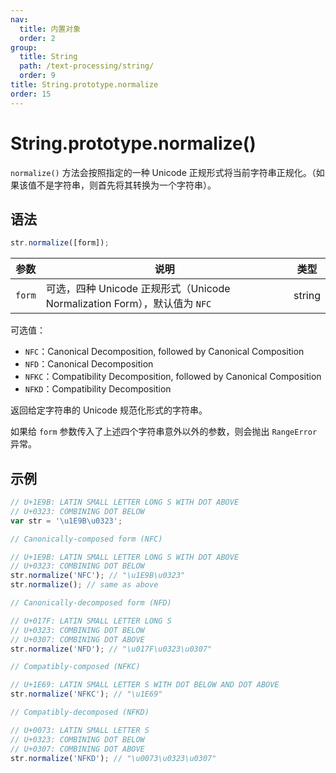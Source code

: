 ```yaml
---
nav:
  title: 内置对象
  order: 2
group:
  title: String
  path: /text-processing/string/
  order: 9
title: String.prototype.normalize
order: 15
---
```


# String.prototype.normalize()

`normalize()` 方法会按照指定的一种 Unicode 正规形式将当前字符串正规化。（如果该值不是字符串，则首先将其转换为一个字符串）。

## 语法

```js
str.normalize([form]);
```

| 参数   | 说明                                                                      | 类型   |
| ------ | ------------------------------------------------------------------------- | ------ |
| `form` | 可选，四种 Unicode 正规形式（Unicode Normalization Form），默认值为 `NFC` | string |

可选值：

- `NFC`：Canonical Decomposition, followed by Canonical Composition
- `NFD`：Canonical Decomposition
- `NFKC`：Compatibility Decomposition, followed by Canonical Composition
- `NFKD`：Compatibility Decomposition

返回给定字符串的 Unicode 规范化形式的字符串。

如果给 `form` 参数传入了上述四个字符串意外以外的参数，则会抛出 `RangeError` 异常。

## 示例

```js
// U+1E9B: LATIN SMALL LETTER LONG S WITH DOT ABOVE
// U+0323: COMBINING DOT BELOW
var str = '\u1E9B\u0323';

// Canonically-composed form (NFC)

// U+1E9B: LATIN SMALL LETTER LONG S WITH DOT ABOVE
// U+0323: COMBINING DOT BELOW
str.normalize('NFC'); // "\u1E9B\u0323"
str.normalize(); // same as above

// Canonically-decomposed form (NFD)

// U+017F: LATIN SMALL LETTER LONG S
// U+0323: COMBINING DOT BELOW
// U+0307: COMBINING DOT ABOVE
str.normalize('NFD'); // "\u017F\u0323\u0307"

// Compatibly-composed (NFKC)

// U+1E69: LATIN SMALL LETTER S WITH DOT BELOW AND DOT ABOVE
str.normalize('NFKC'); // "\u1E69"

// Compatibly-decomposed (NFKD)

// U+0073: LATIN SMALL LETTER S
// U+0323: COMBINING DOT BELOW
// U+0307: COMBINING DOT ABOVE
str.normalize('NFKD'); // "\u0073\u0323\u0307"
```

